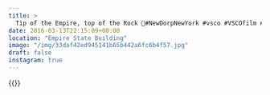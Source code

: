 ```yaml
---
title: >
  Tip of the Empire, top of the Rock 🗼#NewDorpNewYork #vsco #VSCOfilm #nyc #skyline #architecture
date: 2016-03-13T22:15:09+00:00
location: "Empire State Building"
image: "/img/33daf42ed945141b65b442a6fc6b4f57.jpg"
draft: false
instagram: true
---
```


{{<photo src="/img/33daf42ed945141b65b442a6fc6b4f57.jpg">}}

